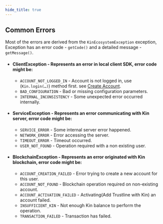 ```yaml
---
hide_title: true
---
```


## Common Errors
Most of the errors are derived from the `KinEcosystemException` exception, Exception has an error code - `getCode()` and a detailed message - `getMessage()`.

* #### **ClientException** - Represents an error in local client SDK, error code might be:
    * `ACCOUNT_NOT_LOGGED_IN` - Account is not logged in, use (`Kin.login(…)`) method first. see [Create Account](android/docs/CREATE_ACCOUNT.md).
    * `BAD_CONFIGURATION` - Bad or missing configuration parameters.
    * `INTERNAL_INCONSISTENCY` - Some unexpected error occurred internally.

* #### **ServiceException** - Represents an error communicating with Kin server, error code might be:

    * `SERVICE_ERROR` - Some internal server error happened.
    * `NETWORK_ERROR` - Error accessing the server.
    * `TIMEOUT_ERROR` - Timeout occurred.
    * `USER_NOT_FOUND` - Operation required with a non existing user.

* #### **BlockchainException** - Represents an error originated with Kin blockchain, error code might be:

    * `ACCOUNT_CREATION_FAILED` - Error trying to create a new account for this user.
    * `ACCOUNT_NOT_FOUND` - Blockchain operation required on non-existing account.
    * `ACCOUNT_ACTIVATION_FAILED` - Activating(Add Trustline with Kin) an account failed.
    * `INSUFFICIENT_KIN` - Not enough Kin balance to perform the operation.
    * `TRANSACTION_FAILED` - Transaction has failed.
